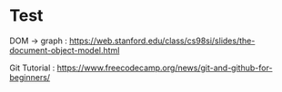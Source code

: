 # Test

DOM -> graph :
    https://web.stanford.edu/class/cs98si/slides/the-document-object-model.html

Git Tutorial :
    https://www.freecodecamp.org/news/git-and-github-for-beginners/